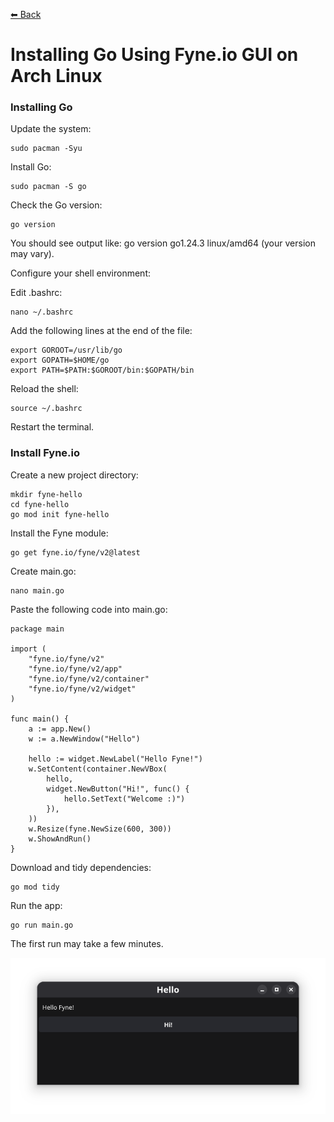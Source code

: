 [⬅ Back](../)

# Installing Go Using Fyne.io GUI on Arch Linux 

### Installing Go

Update the system:
```
sudo pacman -Syu
```

Install Go:
```
sudo pacman -S go
```

Check the Go version:
```
go version
```

You should see output like:
go version go1.24.3 linux/amd64 (your version may vary).

Configure your shell environment:

Edit .bashrc:
```
nano ~/.bashrc
```

Add the following lines at the end of the file:
```
export GOROOT=/usr/lib/go
export GOPATH=$HOME/go
export PATH=$PATH:$GOROOT/bin:$GOPATH/bin
```

Reload the shell:
```
source ~/.bashrc
```

Restart the terminal.


### Install Fyne.io

Create a new project directory:
```
mkdir fyne-hello
cd fyne-hello
go mod init fyne-hello
```

Install the Fyne module:
```
go get fyne.io/fyne/v2@latest
```

Create main.go:
```
nano main.go
```

Paste the following code into main.go:
```
package main

import (
    "fyne.io/fyne/v2"
	"fyne.io/fyne/v2/app"
	"fyne.io/fyne/v2/container"
	"fyne.io/fyne/v2/widget"
)

func main() {
	a := app.New()
	w := a.NewWindow("Hello")

	hello := widget.NewLabel("Hello Fyne!")
	w.SetContent(container.NewVBox(
		hello,
		widget.NewButton("Hi!", func() {
			hello.SetText("Welcome :)")
		}),
	))
    w.Resize(fyne.NewSize(600, 300))
	w.ShowAndRun()
}
```

Download and tidy dependencies:
```
go mod tidy
```

Run the app:
```
go run main.go
```

The first run may take a few minutes.

![alt text](run.png)
